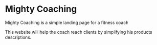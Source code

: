# Mighty Coaching

Mighty Coaching is a simple landing page for a fitness coach

This website will help the coach reach clients by simplifying his products descriptions.
